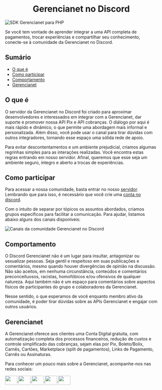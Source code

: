 <h1 align="center">Gerencianet no Discord</h1>

![SDK Gerencianet para PHP](https://guilhermecotagn.github.io/gn-comunidade-discord/assets/img/thumb-repository.png)

Se você tem vontade de aprender integrar a uma API completa de pagamentos, trocar experiências e compartilhar seu conhecimento, conecte-se à comunidade da Gerencianet no Discord.

## Sumário

- [O que é](#o-que-é)
- [Como participar](#como-participar)
- [Comportamento](#comportamento)
- [Gerencianet](#gerencianet)

## O que é

O servidor da Gerencianet no Discord foi criado para aproximar desenvolvedores e interessados em integrar com a Gerencianet, dar suporte e promover nossa API Pix e API cobranças. O diálogo por aqui é mais rápido e dinâmico, o que permite uma abordagem mais informal e personalizada. Além disso, você pode usar o canal para tirar dúvidas com outros integradores, tornando esse espaço uma sólida rede de apoio.

Para evitar descontentamentos e um ambiente prejudicial, criamos algumas regrinhas simples para as interações realizadas. Você encontra estas regras entrando em nosso servidor. Afinal, queremos que esse seja um ambiente seguro, íntegro e aberto a trocas de experiências.

## Como participar

Para acessar a nossa comunidade, basta entrar no nosso [servidor](https://discord.gg/ptGHMtczcV).
Lembrando que para isso, é necessário que você crie uma [conta no discord](https://discord.com/register).

Com o intuito de separar por tópicos os assuntos abordados, criamos grupos específicos para facilitar a comunicação. Para ajudar, listamos abaixo alguns dos canais disponíveis:

![Canais da comunidade Gerencianet no Discord](https://gnetbr.com/H1xfgCwKkF)

## Comportamento

O Discord Gerencianet não é um lugar para insultar, antagonizar ou sexualizar pessoas. Seja gentil e respeitoso em suas publicações e comentários, mesmo quando houver divergências de opinião na discussão. Não são aceitos, em nenhuma circunstância, conteúdos e comentários preconceituosos, racistas, homofóbicos e/ou ofensivos de qualquer natureza. Aqui também não é um espaço para comentários sobre aspectos físicos de participantes do grupo e colaboradores da Gerencianet.

Nesse sentido, o que esperamos de você enquanto membro ativo da comunidade, é poder tirar dúvidas sobre as APIs Gerencianet e engajar com outros usuários.

## Gerencianet

A Gerencianet oferece aos clientes uma Conta Digital gratuita, com automatização completa dos processos financeiros, redução de custos e controle simplificado das cobranças, sejam elas por Pix, Boleto/Bolix, Carnês, Cartões, Marketplace (split de pagamentos), Links de Pagamento, Carnês ou Assinaturas.

Para conhecer um pouco mais sobre a Gerencianet, acompanhe-nos nas redes sociais:

<p align="left">
    <a href="https://www.youtube.com/c/GerencianetBr" target="_blank">
        <img align="center" src="https://guilhermecotagn.github.io/gn-comunidade-discord/assets/img/youtube.svg" alt="" height="30" width="40" />
    </a>
    <a href="https://www.facebook.com/Gerencianet" target="_blank">
        <img align="center" src="https://guilhermecotagn.github.io/gn-comunidade-discord/assets/img/facebook.svg" alt="" height="30" width="40" />
    </a>
    <a href="https://twitter.com/gerencianet" target="_blank">
        <img align="center" src="https://guilhermecotagn.github.io/gn-comunidade-discord/assets/img/twitter.svg" alt="" height="30" width="40"/>
    </a>
    <a href="https://www.instagram.com/gerencianet" target="_blank">
        <img align="center" src="https://guilhermecotagn.github.io/gn-comunidade-discord/assets/img/instagram.svg" alt="" height="30" width="40" />
    </a>
    <a href="https://www.linkedin.com/company/gerencianet" target="_blank">
        <img align="center" src="https://guilhermecotagn.github.io/gn-comunidade-discord/assets/img/linkedin.svg" alt="" height="30" width="40" />
    </a>    
</p>
